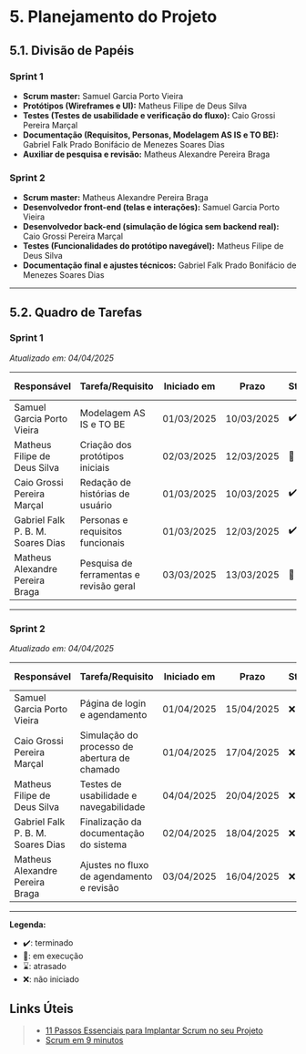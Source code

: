 # 5. Planejamento do Projeto

## 5.1. Divisão de Papéis

### Sprint 1  
- **Scrum master:** Samuel Garcia Porto Vieira   
- **Protótipos (Wireframes e UI):** Matheus Filipe de Deus Silva  
- **Testes (Testes de usabilidade e verificação do fluxo):** Caio Grossi Pereira Marçal  
- **Documentação (Requisitos, Personas, Modelagem AS IS e TO BE):** Gabriel Falk Prado Bonifácio de Menezes Soares Dias
- **Auxiliar de pesquisa e revisão:** Matheus Alexandre Pereira Braga  

### Sprint 2  
- **Scrum master:** Matheus Alexandre Pereira Braga  
- **Desenvolvedor front-end (telas e interações):** Samuel Garcia Porto Vieira  
- **Desenvolvedor back-end (simulação de lógica sem backend real):** Caio Grossi Pereira Marçal  
- **Testes (Funcionalidades do protótipo navegável):** Matheus Filipe de Deus Silva  
- **Documentação final e ajustes técnicos:** Gabriel Falk Prado Bonifácio de Menezes Soares Dias  

---

## 5.2. Quadro de Tarefas

### Sprint 1  
*Atualizado em: 04/04/2025*

| Responsável                          | Tarefa/Requisito                          | Iniciado em | Prazo      | Status | Terminado em  |
|--------------------------------------|------------------------------------------|-------------|------------|--------|----------------|
| Samuel Garcia Porto Vieira           | Modelagem AS IS e TO BE                  | 01/03/2025  | 10/03/2025 | ✔️     | 08/03/2025     |
| Matheus Filipe de Deus Silva         | Criação dos protótipos iniciais          | 02/03/2025  | 12/03/2025 | 📝     |                |
| Caio Grossi Pereira Marçal           | Redação de histórias de usuário          | 01/03/2025  | 10/03/2025 | ✔️     | 09/03/2025     |
| Gabriel Falk P. B. M. Soares Dias    | Personas e requisitos funcionais         | 01/03/2025  | 12/03/2025 | ✔️     | 10/03/2025     |
| Matheus Alexandre Pereira Braga      | Pesquisa de ferramentas e revisão geral  | 03/03/2025  | 13/03/2025 | 📝     |                |

---

### Sprint 2  
*Atualizado em: 04/04/2025*

| Responsável                          | Tarefa/Requisito                          | Iniciado em | Prazo      | Status | Terminado em  |
|--------------------------------------|------------------------------------------|-------------|------------|--------|----------------|
| Samuel Garcia Porto Vieira           | Página de login e agendamento            | 01/04/2025  | 15/04/2025 | ❌     |                |
| Caio Grossi Pereira Marçal           | Simulação do processo de abertura de chamado | 01/04/2025  | 17/04/2025 |❌     |                |
| Matheus Filipe de Deus Silva         | Testes de usabilidade e navegabilidade   | 04/04/2025  | 20/04/2025 | ❌     |                |
| Gabriel Falk P. B. M. Soares Dias    | Finalização da documentação do sistema   | 02/04/2025  | 18/04/2025 | ❌     |                |
| Matheus Alexandre Pereira Braga      | Ajustes no fluxo de agendamento e revisão | 03/04/2025  | 16/04/2025 | ❌     |                |

---

**Legenda:**
- ✔️: terminado  
- 📝: em execução  
- ⌛: atrasado  
- ❌: não iniciado  




## Links Úteis
> - [11 Passos Essenciais para Implantar Scrum no seu Projeto](https://mindmaster.com.br/scrum-11-passos/)
> - [Scrum em 9 minutos](https://www.youtube.com/watch?v=XfvQWnRgxG0)


